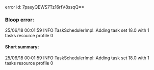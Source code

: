 error id: 7paeyQEWS7Tz16rfV8ssqQ==
### Bloop error:

25/06/18 00:01:59 INFO TaskSchedulerImpl: Adding task set 18.0 with 1 tasks resource profile 0
#### Short summary: 

25/06/18 00:01:59 INFO TaskSchedulerImpl: Adding task set 18.0 with 1 tasks resource profile 0